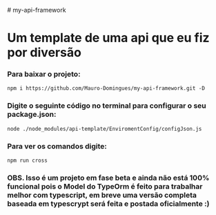 ﻿﻿# my-api-framework

<h1>Um template de uma api que eu fiz por diversão</h1>
<h3>Para baixar o projeto:</h3>

    npm i https://github.com/Mauro-Domingues/my-api-framework.git -D
    
<h3>Digite o seguinte código no terminal para configurar o seu package.json:</h3>

    node ./node_modules/api-template/EnviromentConfig/configJson.js
    
<h3>Para ver os comandos digite:</h3>

    npm run cross

<h3>OBS. Isso é um projeto em fase beta e ainda não está 100% funcional pois o Model do TypeOrm é feito para trabalhar melhor com typescript, em breve uma versão completa baseada em typescrypt será feita e postada oficialmente :)</h3>
